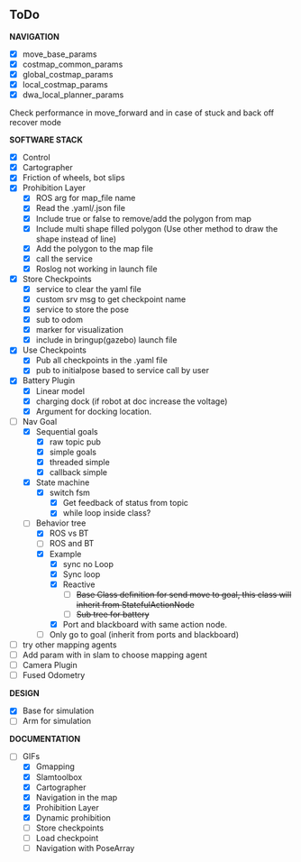 ## ToDo

**NAVIGATION**

- [x] move_base_params
- [x] costmap_common_params
- [x] global_costmap_params
- [x] local_costmap_params
- [x] dwa_local_planner_params

Check performance in move_forward and in case of stuck and back off recover mode


**SOFTWARE STACK**

- [x] Control
- [x] Cartographer
- [x] Friction of wheels, bot slips
- [x] Prohibition Layer
  - [x] ROS arg for map_file name
  - [x] Read the .yaml/.json file
  - [x] Include true or false to remove/add the polygon from map
  - [x] Include multi shape filled polygon  (Use other method to draw the shape instead of line)
  - [x] Add the polygon to the map file 
  - [x] call the service
  - [x] Roslog not working in launch file
- [x] Store Checkpoints
  - [x] service to clear the yaml file
  - [x] custom srv msg to get checkpoint name
  - [x] service to store the pose
  - [x] sub to odom
  - [x] marker for visualization
  - [x] include in bringup(gazebo) launch file
- [x] Use Checkpoints
  - [x] Pub all checkpoints in the .yaml file
  - [x] pub to initialpose based to service call by user
- [x] Battery Plugin
  - [x] Linear model
  - [x] charging dock (if robot at doc increase the voltage)
  - [x] Argument for docking location.
- [ ] Nav Goal
  - [x] Sequential goals
    - [x] raw topic pub 
    - [x] simple goals
    - [x] threaded simple
    - [x] callback simple
  - [x] State machine
    - [x] switch fsm
      - [x] Get feedback of status from topic
      - [x] while loop inside class?
  - [ ] Behavior tree
    - [x] ROS vs BT
    - [ ] ROS and BT
    - [x] Example
      - [x] sync no Loop
      - [x] Sync loop
      - [x] Reactive
        - [ ] ~~Base Class definition for send move to goal, this class will inherit from StatefulActionNode~~
        - [ ] ~~Sub tree for battery~~
      - [x] Port and blackboard with same action node.
    - [ ] Only go to goal (inherit from ports and blackboard)
- [ ] try other mapping agents
- [ ] Add param with in slam to choose mapping agent
- [ ] Camera Plugin
- [ ] Fused Odometry

**DESIGN**
- [x] Base for simulation
- [ ] Arm for simulation

**DOCUMENTATION**

- [ ] GIFs
  - [x] Gmapping
  - [x] Slamtoolbox
  - [x] Cartographer
  - [x] Navigation in the map
  - [x] Prohibition Layer
  - [x] Dynamic prohibition
  - [ ] Store checkpoints
  - [ ] Load checkpoint
  - [ ] Navigation with PoseArray
